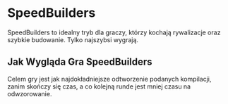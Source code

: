# SpeedBuilders

SpeedBuilders to idealny tryb dla graczy, którzy kochają rywalizacje oraz szybkie budowanie. Tylko najszybsi wygrają.

## Jak Wygląda Gra SpeedBuilders

Celem gry jest jak najdokładniejsze odtworzenie podanych kompilacji, zanim skończy się czas, a co kolejną runde jest mniej czasu na odwzorowanie.

